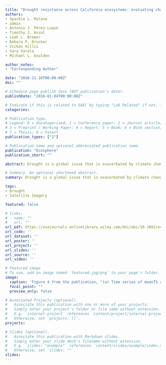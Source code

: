 ```yaml
---
title: "Drought resistance across California ecosystems: evaluating changes in carbon dynamics using satellite imagery"
authors:
- Sparkle L. Malone
- admin
- Antonio J. Pérez-Luque
- Timothy J. Assal
- Leah L. Bremer
- Debora P. Drucker
- Vicken Hillis
- Sara Varela
- Michael L. Goulden

author_notes:
- "Corresponding Author"

date: "2016-11-16T00:00:00Z"
doi: ""

# Schedule page publish date (NOT publication's date).
publishDate: "2016-01-04T00:00:00Z"

# Indicate if this is related to GAEC by typing "Lab Related" if not, leave blank
categories: 

# Publication type.
# Legend: 0 = Uncategorized; 1 = Conference paper; 2 = Journal article;
# 3 = Preprint / Working Paper; 4 = Report; 5 = Book; 6 = Book section;
# 7 = Thesis; 8 = Patent
publication_types: ["2"]

# Publication name and optional abbreviated publication name.
publication: "Ecosphere"
publication_short: ""

abstract: Drought is a global issue that is exacerbated by climate change and increasing anthropogenic water demands. The recent occurrence of drought in California provides an important opportunity to examine drought response across ecosystem classes (forests, shrublands, grasslands, and wetlands), which is essential to understand how climate influences ecosystem structure and function. We quantified ecosystem resistance to drought by comparing changes in satellite-derived estimates of water-use efficiency (WUE = net primary productivity [NPP]/evapotranspiration [ET]) under normal (i.e., baseline) and drought conditions (ΔWUE = WUE2014 − baseline WUE). With this method, areas with increasing WUE under drought conditions are considered more resilient than systems with declining WUE. Baseline WUE varied across California (0.08 to 3.85 g C/mm H2O) and WUE generally increased under severe drought conditions in 2014. Strong correlations between ΔWUE, precipitation, and leaf area index (LAI) indicate that ecosystems with a lower average LAI (i.e., grasslands) also had greater C-uptake rates when water was limiting and higher rates of carbon-uptake efficiency (CUE = NPP/LAI) under drought conditions. We also found that systems with a baseline WUE ≤ 0.4 exhibited a decline in WUE under drought conditions, suggesting that a baseline WUE ≤ 0.4 might be indicative of low drought resistance. Drought severity, precipitation, and WUE were identified as important drivers of shifts in ecosystem classes over the study period. These findings have important implications for understanding climate change effects on primary productivity and C sequestration across ecosystems and how this may influence ecosystem resistance in the future.

# Summary. An optional shortened abstract.
summary: Drought is a global issue that is exacerbated by climate change and increasing anthropogenic water demands. The recent occurrence of drought in California provides an important opportunity to examine drought response across ecosystem classes (forests, shrublands, grasslands, and wetlands), which is essential to understand how climate influences ecosystem structure and function.

tags:
- Drought
- Satellite Imagery

featured: false

# links:
# - name: ""
#   url: ""
url_pdf: https://esajournals.onlinelibrary.wiley.com/doi/abs/10.1002/ecs2.1561
url_code: ''
url_dataset: ''
url_poster: ''
url_project: ''
url_slides: ''
url_source: ''
url_video: ''

# Featured image
# To use, add an image named `featured.jpg/png` to your page's folder. 
image:
  caption: 'Figure 4 from the publication, "(a) Time series of meanTS annual self-calibrating Palmer Drought Severity Index (scPDSI) for the entire state of California from 1896 to 2014. The dashed lines indicate scPDSI drought thresholds based on Wells et al. (2004). The (b) frequency of years in each scPDSI class and (c) spatial patterns in scPDSI in 2014. The gray area denotes trends in scPDSI with latitude and longitude."'
  focal_point: ""
  preview_only: false

# Associated Projects (optional).
#   Associate this publication with one or more of your projects.
#   Simply enter your project's folder or file name without extension.
#   E.g. `internal-project` references `content/project/internal-project/index.md`.
#   Otherwise, set `projects: []`.
projects: 

# Slides (optional).
#   Associate this publication with Markdown slides.
#   Simply enter your slide deck's filename without extension.
#   E.g. `slides: "example"` references `content/slides/example/index.md`.
#   Otherwise, set `slides: ""`.
slides:
---
```




